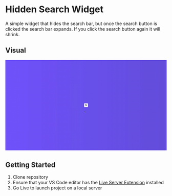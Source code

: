 # Hidden Search Widget
A simple widget that hides the search bar, but once the search button is clicked the search bar expands. If you click the search
button again it will shrink.

## Visual

!["Search Widget"](https://github.com/SJ-WJ/50-projects/blob/main/04_hidden-search-widget/docs/hidden-search-widget.gif)

## Getting Started

1. Clone repository
2. Ensure that your VS Code editor has the [Live Server Extension](https://marketplace.visualstudio.com/items?itemName=ritwickdey.LiveServer) installed
3. Go Live to launch project on a local server